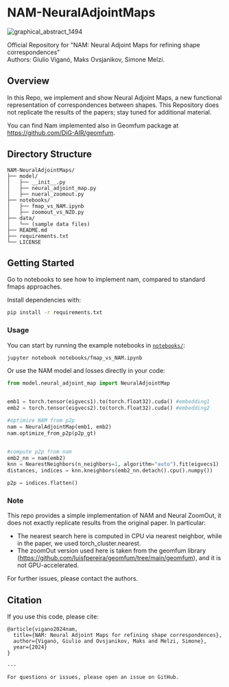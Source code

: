 # NAM-NeuralAdjointMaps
![graphical_abstract_1494](https://github.com/user-attachments/assets/f7ecd67d-4a1d-4aa2-8d5d-412534c86b8b)

Official Repository for "NAM: Neural Adjoint Maps for refining shape correspondences"  
Authors: Giulio Viganò, Maks Ovsjanikov, Simone Melzi.

## Overview

In this Repo, we implement and show Neural Adjoint Maps, a new functional representation of correspondences between shapes. This Repository does not replicate the results of the papers; stay tuned for additional material.

You can find Nam implemented also in Geomfum package at https://github.com/DiG-AIR/geomfum.

## Directory Structure
```
NAM-NeuralAdjointMaps/
├── model/
│   ├── __init__.py
│   ├── neural_adjoint_map.py
│   ├── nueral_zoomout.py
├── notebooks/
│   ├── fmap_vs_NAM.ipynb
│   ├── zoomout_vs_NZO.py  
├── data/
│   └── (sample data files)
├── README.md
├── requirements.txt
└── LICENSE
```

## Getting Started

Go to notebooks to see how to implement nam, compared to standard fmaps approaches.

Install dependencies with:

```sh
pip install -r requirements.txt
```


### Usage

You can start by running the example notebooks in [`notebooks/`](notebooks/):

```sh
jupyter notebook notebooks/fmap_vs_NAM.ipynb
```

Or use the NAM model and losses directly in your code:

```python
from model.neural_adjoint_map import NeuralAdjointMap


emb1 = torch.tensor(eigvecs1).to(torch.float32).cuda() #embedding1
emb2 = torch.tensor(eigvecs2).to(torch.float32).cuda() #embedding2

#optimize NAM from p2p
nam = NeuralAdjointMap(emb1, emb2)
nam.optimize_from_p2p(p2p_gt)


#compute p2p from nam
emb2_nn = nam(emb2)
knn = NearestNeighbors(n_neighbors=1, algorithm="auto").fit(eigvecs1)
distances, indices = knn.kneighbors(emb2_nn.detach().cpu().numpy())

p2p = indices.flatten()
```

### Note
This repo provides a simple implementation of NAM and Neural ZoomOut, it does not exactly replicate results from the original paper. In particular:
- The nearest search here is computed in CPU via nearest neighbor, while in the paper, we used torch_cluster.nearest.
- The zoomOut version used here is taken from the geomfum library (https://github.com/luisfpereira/geomfum/tree/main/geomfum), and it is not  GPU-accelerated.

For further issues, please contact the authors.



## Citation

If you use this code, please cite:

```
@article{vigano2024nam,
  title={NAM: Neural Adjoint Maps for refining shape correspondences},
  author={Viganò, Giulio and Ovsjanikov, Maks and Melzi, Simone},
  year={2024}
}

---

For questions or issues, please open an issue on GitHub.
